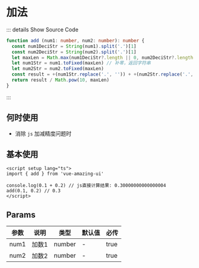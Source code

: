 # 加法<BackTop />

::: details Show Source Code

```ts
function add (num1: number, num2: number): number {
  const num1DeciStr = String(num1).split('.')[1]
  const num2DeciStr = String(num2).split('.')[1]
  let maxLen = Math.max(num1DeciStr?.length || 0, num2DeciStr?.length || 0) // 两数中最长的小数位长度
  let num1Str = num1.toFixed(maxLen) // 补零，返回字符串
  let num2Str = num2.toFixed(maxLen)
  const result = +(num1Str.replace('.', '')) + +(num2Str.replace('.', '')) // 转换为整数相加
  return result / Math.pow(10, maxLen)
}
```

:::

## 何时使用

- 消除 `js` 加减精度问题时

## 基本使用

```vue
<script setup lang="ts">
import { add } from 'vue-amazing-ui'

console.log(0.1 + 0.2) // js直接计算结果: 0.30000000000000004
add(0.1, 0.2) // 0.3
</script>
```

## Params

参数 | 说明 | 类型 | 默认值 | 必传
-- | -- | -- | -- | --
num1 | 加数1 | number | - | true
num2 | 加数2 | number | - | true
